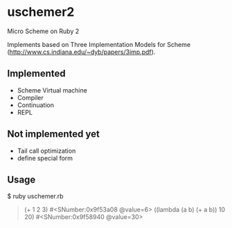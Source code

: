 uschemer2
=========

Micro Scheme on Ruby 2

Implements based on Three Implementation Models for Scheme (http://www.cs.indiana.edu/~dyb/papers/3imp.pdf).

## Implemented

* Scheme Virtual machine
* Compiler
* Continuation
* REPL

## Not implemented yet

* Tail call optimization
* define special form

## Usage

$ ruby uschemer.rb
> (+ 1 2 3)
#<SNumber:0x9f53a08 @value=6>
> ((lambda (a b) (+ a b)) 10 20)
#<SNumber:0x9f58940 @value=30>
> 

